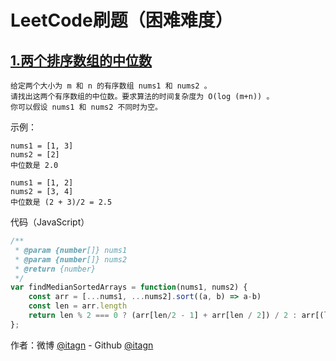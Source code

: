 ﻿# LeetCode刷题（困难难度）
## [1.两个排序数组的中位数](https://leetcode-cn.com/problems/median-of-two-sorted-arrays/description/)

    给定两个大小为 m 和 n 的有序数组 nums1 和 nums2 。
    请找出这两个有序数组的中位数。要求算法的时间复杂度为 O(log (m+n)) 。
    你可以假设 nums1 和 nums2 不同时为空。
    
示例：

    nums1 = [1, 3]
    nums2 = [2]
    中位数是 2.0
    
    nums1 = [1, 2]
    nums2 = [3, 4]
    中位数是 (2 + 3)/2 = 2.5

代码（JavaScript）
```javascript
/**
 * @param {number[]} nums1
 * @param {number[]} nums2
 * @return {number}
 */
var findMedianSortedArrays = function(nums1, nums2) {
    const arr = [...nums1, ...nums2].sort((a, b) => a-b)
    const len = arr.length
    return len % 2 === 0 ? (arr[len/2 - 1] + arr[len / 2]) / 2 : arr[(len-1) / 2] 
};
```

作者：微博 [@itagn][1] - Github [@itagn][2]

[1]: https://weibo.com/p/1005053782707172
[2]: https://github.com/itagn
